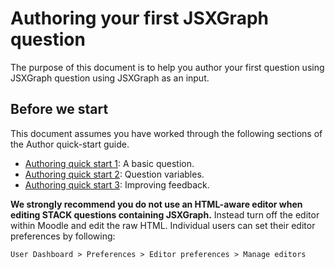 # Authoring your first JSXGraph question

The purpose of this document is to help you author your first question using JSXGraph question using JSXGraph as an input.

## Before we start

This document assumes you have worked through the following sections of the Author quick-start guide.

* [Authoring quick start 1](../../AbInitio/Authoring_quick_start_1.md): A basic question.
* [Authoring quick start 2](../../AbInitio/Authoring_quick_start_2.md): Question variables.
* [Authoring quick start 3](../../AbInitio/Authoring_quick_start_3.md): Improving feedback.

__We strongly recommend you do not use an HTML-aware editor when editing STACK questions containing JSXGraph.__  Instead turn off the editor within Moodle and edit the raw HTML.  Individual users can set their editor preferences by following:

    User Dashboard > Preferences > Editor preferences > Manage editors

